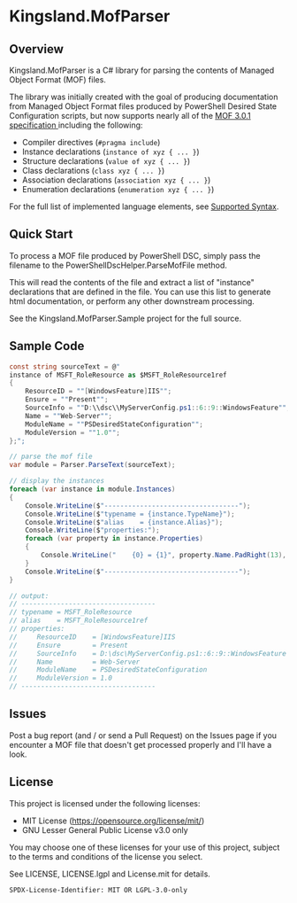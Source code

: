 
Kingsland.MofParser
===================

Overview
--------

Kingsland.MofParser is a C# library for parsing the contents of Managed Object Format (MOF) files.

The library was initially created with the goal of producing documentation from Managed Object Format files produced by PowerShell Desired State Configuration scripts, but now supports nearly all of the [MOF 3.0.1 specification ](https://www.dmtf.org/sites/default/files/standards/documents/DSP0221_3.0.1.pdf) including the following:

+ Compiler directives (```#pragma include```)
+ Instance declarations (```instance of xyz { ... }```)
+ Structure declarations (```value of xyz { ... }```)
+ Class declarations (```class xyz { ... }```)
+ Association declarations (```association xyz { ... }```)
+ Enumeration declarations (```enumeration xyz { ... }```)

For the full list of implemented language elements, see [Supported Syntax](wiki/supported_syntax.md).


Quick Start
-----------

To process a MOF file produced by PowerShell DSC, simply pass the filename to the PowerShellDscHelper.ParseMofFile method.

This will read the contents of the file and extract a list of "instance" declarations that are defined in the file. You can use this list to generate html documentation, or perform any other downstream processing.

See the Kingsland.MofParser.Sample project for the full source.

Sample Code
-----------

```c#
const string sourceText = @"
instance of MSFT_RoleResource as $MSFT_RoleResource1ref
{
    ResourceID = ""[WindowsFeature]IIS"";
    Ensure = ""Present"";
    SourceInfo = ""D:\\dsc\\MyServerConfig.ps1::6::9::WindowsFeature"";
    Name = ""Web-Server"";
    ModuleName = ""PSDesiredStateConfiguration"";
    ModuleVersion = ""1.0"";
};";

// parse the mof file
var module = Parser.ParseText(sourceText);

// display the instances
foreach (var instance in module.Instances)
{
    Console.WriteLine($"----------------------------------");
    Console.WriteLine($"typename = {instance.TypeName}");
    Console.WriteLine($"alias    = {instance.Alias}");
    Console.WriteLine($"properties:");
    foreach (var property in instance.Properties)
    {
        Console.WriteLine("    {0} = {1}", property.Name.PadRight(13), property.Value);
    }
    Console.WriteLine($"----------------------------------");
}

// output:
// ----------------------------------
// typename = MSFT_RoleResource
// alias    = MSFT_RoleResource1ref
// properties:
//     ResourceID    = [WindowsFeature]IIS
//     Ensure        = Present
//     SourceInfo    = D:\dsc\MyServerConfig.ps1::6::9::WindowsFeature
//     Name          = Web-Server
//     ModuleName    = PSDesiredStateConfiguration
//     ModuleVersion = 1.0
// ----------------------------------
```


Issues
------

Post a bug report (and / or send a Pull Request) on the Issues page if you encounter a MOF file that doesn't get processed properly and I'll have a look.


License
-------

This project is licensed under the following licenses:

* MIT License (https://opensource.org/license/mit/)
* GNU Lesser General Public License v3.0 only

You may choose one of these licenses for your use of this project,
subject to the terms and conditions of the license you select.

See LICENSE, LICENSE.lgpl and License.mit for details.

`SPDX-License-Identifier: MIT OR LGPL-3.0-only`
